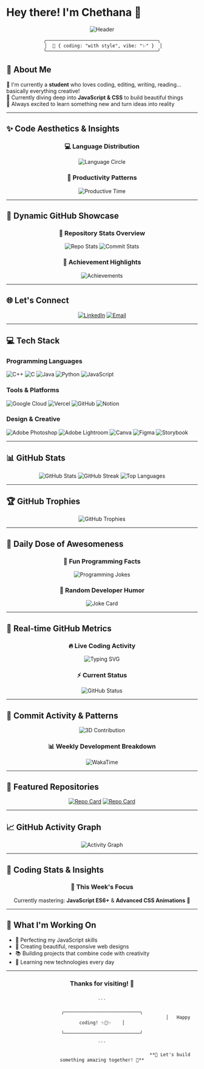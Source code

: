 # Hey there! I'm Chethana 🎀

<div align="center">
  
![Header](https://capsule-render.vercel.app/api?type=waving&color=gradient&customColorList=12,15,20&height=150&section=header&text=◦%20Welcome%20to%20my%20digital%20universe%20◦&fontSize=28&fontColor=FF91A4&animation=fadeIn&fontAlignY=35&desc=where%20code%20meets%20creativity&descAlign=50&descAlignY=60&descSize=16)

```
╭─────────────────────────────────────────╮
 │  🌸 { coding: "with style", vibe: "✨" }  │
╰─────────────────────────────────────────╯
```

</div>

## 💫 About Me

🔭 I'm currently a **student** who loves coding, editing, writing, reading... basically everything creative!<br>
🌱 Currently diving deep into **JavaScript & CSS** to build beautiful things<br>
💖 Always excited to learn something new and turn ideas into reality<br>

---

## ✨ Code Aesthetics & Insights

<div align="center">

### 💻 **Language Distribution**
![Language Circle](https://github-readme-stats.vercel.app/api/top-langs/?username=chetx27&layout=donut&theme=material-palenight&hide_border=true&bg_color=0D1117&title_color=FF91A4&text_color=ffffff)

### 🌸 **Productivity Patterns**
![Productive Time](https://github-profile-summary-cards.vercel.app/api/cards/productive-time?username=chetx27&theme=material_palenight&utcOffset=5.5)

</div>

---

## 💫 Dynamic GitHub Showcase

<div align="center">

### 🎨 **Repository Stats Overview**
![Repo Stats](https://github-profile-summary-cards.vercel.app/api/cards/repos-per-language?username=chetx27&theme=material_palenight)
![Commit Stats](https://github-profile-summary-cards.vercel.app/api/cards/most-commit-language?username=chetx27&theme=material_palenight)

### 🌟 **Achievement Highlights**
![Achievements](https://github-readme-stats.vercel.app/api?username=chetx27&show_icons=true&include_all_commits=true&count_private=true&theme=material-palenight&hide_border=true&bg_color=0D1117&title_color=FF91A4&text_color=ffffff&icon_color=FF69B4&hide=issues&custom_title=Achievement%20Unlocked!)

</div>

---

## 🌐 Let's Connect

<div align="center">

[![LinkedIn](https://img.shields.io/badge/LinkedIn-%230077B5.svg?style=for-the-badge&logo=linkedin&logoColor=white)](https://linkedin.com/in/chetx27) 
[![Email](https://img.shields.io/badge/Email-D14836?style=for-the-badge&logo=gmail&logoColor=white)](mailto:chethana.workspace@gmail.com)

</div>

---

## 💻 Tech Stack

### Programming Languages
![C++](https://img.shields.io/badge/c++-%2300599C.svg?style=for-the-badge&logo=c%2B%2B&logoColor=white)
![C](https://img.shields.io/badge/c-%2300599C.svg?style=for-the-badge&logo=c&logoColor=white)
![Java](https://img.shields.io/badge/java-%23ED8B00.svg?style=for-the-badge&logo=openjdk&logoColor=white)
![Python](https://img.shields.io/badge/python-3670A0?style=for-the-badge&logo=python&logoColor=ffdd54)
![JavaScript](https://img.shields.io/badge/javascript-%23323330.svg?style=for-the-badge&logo=javascript&logoColor=%23F7DF1E)

### Tools & Platforms
![Google Cloud](https://img.shields.io/badge/GoogleCloud-%234285F4.svg?style=for-the-badge&logo=google-cloud&logoColor=white)
![Vercel](https://img.shields.io/badge/vercel-%23000000.svg?style=for-the-badge&logo=vercel&logoColor=white)
![GitHub](https://img.shields.io/badge/github-%23121011.svg?style=for-the-badge&logo=github&logoColor=white)
![Notion](https://img.shields.io/badge/Notion-%23000000.svg?style=for-the-badge&logo=notion&logoColor=white)

### Design & Creative
![Adobe Photoshop](https://img.shields.io/badge/adobe%20photoshop-%2331A8FF.svg?style=for-the-badge&logo=adobe%20photoshop&logoColor=white)
![Adobe Lightroom](https://img.shields.io/badge/Adobe%20Lightroom-31A8FF.svg?style=for-the-badge&logo=Adobe%20Lightroom&logoColor=white)
![Canva](https://img.shields.io/badge/Canva-%2300C4CC.svg?style=for-the-badge&logo=Canva&logoColor=white)
![Figma](https://img.shields.io/badge/figma-%23F24E1E.svg?style=for-the-badge&logo=figma&logoColor=white)
![Storybook](https://img.shields.io/badge/-Storybook-FF4785?style=for-the-badge&logo=storybook&logoColor=white)

---

## 📊 GitHub Stats

<div align="center">

<img src="https://github-readme-stats.vercel.app/api?username=chetx27&theme=material-palenight&hide_border=true&include_all_commits=true&count_private=true&bg_color=0D1117&title_color=FF91A4&text_color=ffffff&icon_color=FF91A4" alt="GitHub Stats" />

<img src="https://github-readme-streak-stats.herokuapp.com/?user=chetx27&theme=material-palenight&hide_border=true&background=0D1117&ring=FF91A4&fire=FF91A4&currStreakLabel=FF91A4" alt="GitHub Streak" />

<img src="https://github-readme-stats.vercel.app/api/top-langs/?username=chetx27&theme=material-palenight&hide_border=true&include_all_commits=true&count_private=true&layout=compact&bg_color=0D1117&title_color=FF91A4&text_color=ffffff" alt="Top Languages" />

</div>

---

## 🏆 GitHub Trophies

<div align="center">

![GitHub Trophies](https://github-profile-trophy.vercel.app/?username=chetx27&theme=onedark&no-frame=true&no-bg=true&margin-w=4&row=2&column=4)

</div>

---

## 💭 Daily Dose of Awesomeness

<div align="center">

### 🎲 **Fun Programming Facts**
![Programming Jokes](https://readme-jokes.vercel.app/api?hideBorder&theme=material-palenight&bgColor=0D1117&textColor=ffffff&codeColor=FF91A4)

### 🎯 **Random Developer Humor**
![Joke Card](https://readme-jokes.vercel.app/api?theme=material-palenight&hideBorder&bgColor=0D1117&textColor=ffffff&codeColor=FF91A4)

</div>

---

## 🎯 Real-time GitHub Metrics

<div align="center">

### 🔥 **Live Coding Activity**
![Typing SVG](https://readme-typing-svg.herokuapp.com?font=Fira+Code&size=18&duration=3000&pause=1000&color=FF91A4&background=0D111700&center=true&vCenter=true&width=600&lines=Building+beautiful+websites+with+JavaScript;Creating+responsive+designs+with+CSS;Learning+new+technologies+every+day;Turning+coffee+into+code+%E2%98%95%EF%B8%8F)

### ⚡ **Current Status**
![GitHub Status](https://github-readme-stats.vercel.app/api?username=chetx27&show_icons=true&count_private=true&theme=material-palenight&hide_border=true&bg_color=0D1117&title_color=FF91A4&text_color=ffffff&icon_color=FF69B4&custom_title=Chethana's%20GitHub%20Journey)

</div>

---

## 💖 Commit Activity & Patterns

<div align="center">

![3D Contribution](https://github-readme-activity-graph.vercel.app/graph?username=chetx27&bg_color=0d1117&color=ff91a4&line=ff69b4&point=ffffff&area=true&hide_border=true&custom_title=My%20Coding%20Journey%20Visualized)

### 📊 **Weekly Development Breakdown**
![WakaTime](https://github-readme-stats.vercel.app/api/wakatime?username=chetx27&theme=material-palenight&hide_border=true&bg_color=0D1117&title_color=FF91A4&text_color=ffffff&layout=compact)

</div>

---

## 🌟 Featured Repositories

<div align="center">

[![Repo Card](https://github-readme-stats.vercel.app/api/pin/?username=chetx27&repo=event-planner&theme=material-palenight&hide_border=true&bg_color=0D1117&title_color=FF91A4&text_color=ffffff&icon_color=FF91A4)](https://github.com/chetx27/event-planner)
[![Repo Card](https://github-readme-stats.vercel.app/api/pin/?username=chetx27&repo=portfolio&theme=material-palenight&hide_border=true&bg_color=0D1117&title_color=FF91A4&text_color=ffffff&icon_color=FF91A4)](https://github.com/chetx27/portfolio)

</div>

---

## 📈 GitHub Activity Graph

<div align="center">

![Activity Graph](https://github-readme-activity-graph.vercel.app/graph?username=chetx27&theme=material-palenight&bg_color=0d1117&color=ff91a4&line=ff69b4&point=ffffff&area=true&hide_border=true)

</div>

---

## 🎯 Coding Stats & Insights

<div align="center">

### 📅 **This Week's Focus**
Currently mastering: **JavaScript ES6+** & **Advanced CSS Animations** 🚀

</div>

---

## 🌸 What I'm Working On

- 🎯 Perfecting my JavaScript skills
- 🎨 Creating beautiful, responsive web designs
- 📚 Building projects that combine code with creativity
- 🌟 Learning new technologies every day

---

<div align="center">

### Thanks for visiting! 💖

<div align="center">


                                                                             ```
                                                            ╭────────────────────────────╮
                                                            │   Happy coding! ✨🎀✨    │
                                                            ╰────────────────────────────╯
                                                                             ```

                                                      **💫 Let's build something amazing together! 💫**

</div>
